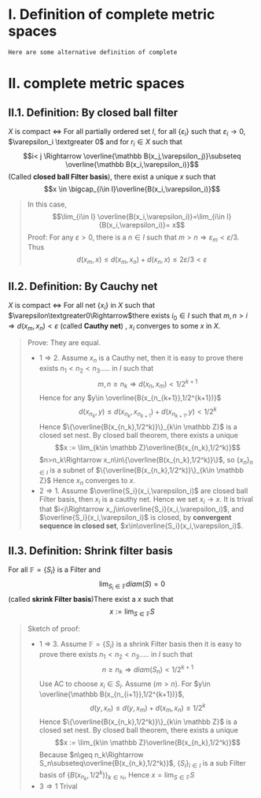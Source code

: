 # I. Definition of complete metric spaces
	Here are some alternative definition of complete
# II. complete metric spaces
## II.1. Definition: By closed ball filter
$X$ is compact $\Leftrightarrow$ For all partially ordered set $I$, for all $\{\varepsilon_i\}$ such that $\varepsilon_i\rightarrow 0$, $\varepsilon_i \textgreater 0$ and for $r_i\in X$ such that $$i< j \Rightarrow \overline{\mathbb B(x_j,\varepsilon_j)}\subseteq \overline{\mathbb B(x_i,\varepsilon_i)}$$(Called **closed ball Filter basis**), there exist a unique $x$ such that$$x \in \bigcap_{i\in I}\overline{B(x_i,\varepsilon_i)}$$
>In this case, $$\lim_{i\in I} \overline{B(x_i,\varepsilon_i)}=\lim_{i\in I} {B(x_i,\varepsilon_i)}= x$$Proof: For any $\varepsilon>0$, there is a $n\in I$ such that $m>n\Rightarrow \varepsilon_m<\varepsilon/3$. Thus$$d(x_m,x)\leq d(x_m,x_n)+d(x_n,x)\leq 2\varepsilon/3< \varepsilon$$ 
## II.2. Definition: By Cauchy net
$X$ is compact $\Leftrightarrow$ For all net $\{x_i\}$ in $X$ such that $\varepsilon\textgreater0\Rightarrow$there exists $i_0\in I$ such that $m,n > i\Rightarrow d(x_m,x_n )< \varepsilon$ (called **Cauthy net**) ,  $x_i$ converges to some $x$ in $X$.
>Prove: They are equal.
>* $1\Rightarrow2$. Assume $x_n$ is a Cauthy net, then it is easy to prove there exists $n_1<n_2<n_3.....$ in $I$ such that $$m,n\geq n_k\Rightarrow d(x_n,x_m)<1/2^{k+1}$$Hence for any $y\in \overline{B(x_{n_{k+1}},1/2^{k+1})}$ $$d(x_{n_k},y)\leq d(x_{n_k},x_{n_{k+1}})+d(x_{n_{k+1}},y) <1/2^{k}$$Hence $\{\overline{B(x_{n_k},1/2^k)}\}_{k\in \mathbb Z}$ is a closed set nest.  By closed ball theorem, there exists a unique $$x := \lim_{k\in \mathbb Z}\overline{B(x_{n_k},1/2^k)}$$ $n>n_k\Rightarrow x_n\in\{\overline{B(x_{n_k},1/2^k)}\}$, so $\{x_n\}_{n\in I}$ is a subnet of $\{\overline{B(x_{n_k},1/2^k)}\}_{k\in \mathbb Z}$ Hence $x_n$ converges to $x$.
>* $2\Rightarrow1$. Assume $\overline{S_i}(x_i,\varepsilon_i)$ are closed ball Filter basis, then $x_i$ is  a cauthy net. Hence we set $x_i\rightarrow x$. It is trival that $i<j\Rightarrow x_j\in\overline{S_i}(x_i,\varepsilon_i)$, and $\overline{S_i}(x_i,\varepsilon_i)$ is closed, by **convergent sequence in closed set**, $x\in\overline{S_i}(x_i,\varepsilon_i)$.
## II.3. Definition: Shrink filter basis
For all $\mathbb F = \{S_i\}$ is a Filter and $$\lim_{S_i\in\mathbb F} diam(S) = 0$$(called **skrink Filter basis**)There exist a $x$ such that $$x:= \lim_{S\in \mathbb F} S$$
>Sketch of proof: 
>* 1 $\Rightarrow$ 3. Assume $\mathbb F = \{S_i\}$ is a shrink Filter basis then it is easy to prove there exists $n_1<n_2<n_3.....$ in $I$ such that $$n\geq n_k\Rightarrow diam(S_n)<1/2^{k+1}$$ Use AC to choose $x_i \in S_i$. Assume $(m>n)$. For $y\in \overline{\mathbb B(x_{n_{i+1}},1/2^{k+1})}$, $$d(y,x_n) \leq d(y,x_m)+d(x_m,x_n)\leq 1/2^{k}$$Hence $\{\overline{B(x_{n_k},1/2^k)}\}_{k\in \mathbb Z}$ is a closed set nest. By closed ball theorem, there exists a unique $$x := \lim_{k\in \mathbb Z}\overline{B(x_{n_k},1/2^k)}$$Because $n\geq n_k\Rightarrow S_n\subseteq\overline{B(x_{n_k},1/2^k)}$, $\{S_i\}_{i\in I}$ is a sub Filter basis of $\{B(x_{n_k},1/2^k)\}_{k\in \mathbb N}$, Hence $x = \lim_{S\in \mathbb F} S$
>* $3\Rightarrow 1$ Trival
